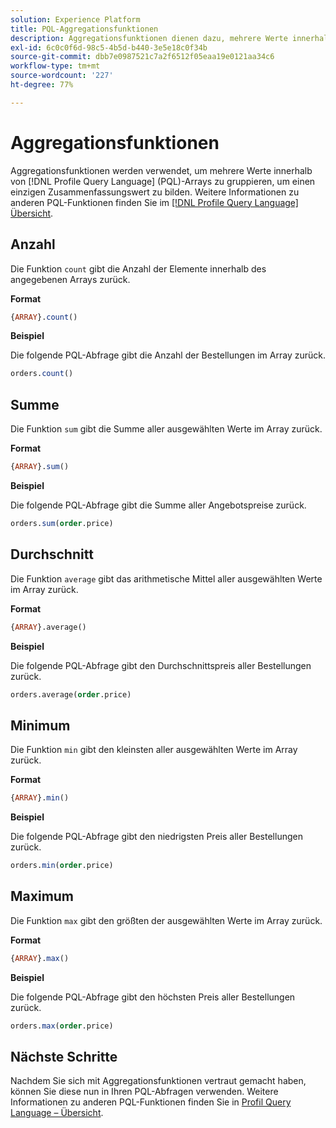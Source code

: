 ```yaml
---
solution: Experience Platform
title: PQL-Aggregationsfunktionen
description: Aggregationsfunktionen dienen dazu, mehrere Werte innerhalb von PQL-Arrays (Profile Query Language) zu gruppieren, um einen einzigen Zusammenfassungswert zu bilden.
exl-id: 6c0c0f6d-98c5-4b5d-b440-3e5e18c0f34b
source-git-commit: dbb7e0987521c7a2f6512f05eaa19e0121aa34c6
workflow-type: tm+mt
source-wordcount: '227'
ht-degree: 77%

---
```


# Aggregationsfunktionen

Aggregationsfunktionen werden verwendet, um mehrere Werte innerhalb von [!DNL Profile Query Language] (PQL)-Arrays zu gruppieren, um einen einzigen Zusammenfassungswert zu bilden. Weitere Informationen zu anderen PQL-Funktionen finden Sie im [[!DNL Profile Query Language] Übersicht](./overview.md).

## Anzahl

Die Funktion `count` gibt die Anzahl der Elemente innerhalb des angegebenen Arrays zurück.

**Format**

```sql
{ARRAY}.count()
```

**Beispiel**

Die folgende PQL-Abfrage gibt die Anzahl der Bestellungen im Array zurück.

```sql
orders.count()
```

## Summe

Die Funktion `sum` gibt die Summe aller ausgewählten Werte im Array zurück.

**Format**

```sql
{ARRAY}.sum()
```

**Beispiel**

Die folgende PQL-Abfrage gibt die Summe aller Angebotspreise zurück.

```sql
orders.sum(order.price)
```

## Durchschnitt

Die Funktion `average` gibt das arithmetische Mittel aller ausgewählten Werte im Array zurück.

**Format**

```sql
{ARRAY}.average()
```

**Beispiel**

Die folgende PQL-Abfrage gibt den Durchschnittspreis aller Bestellungen zurück.

```sql
orders.average(order.price)
```

## Minimum

Die Funktion `min` gibt den kleinsten aller ausgewählten Werte im Array zurück.

**Format**

```sql
{ARRAY}.min()
```

**Beispiel**

Die folgende PQL-Abfrage gibt den niedrigsten Preis aller Bestellungen zurück.

```sql
orders.min(order.price)
```

## Maximum

Die Funktion `max` gibt den größten der ausgewählten Werte im Array zurück.

**Format**

```sql
{ARRAY}.max()
```

**Beispiel**

Die folgende PQL-Abfrage gibt den höchsten Preis aller Bestellungen zurück.

```sql
orders.max(order.price)
```

## Nächste Schritte

Nachdem Sie sich mit Aggregationsfunktionen vertraut gemacht haben, können Sie diese nun in Ihren PQL-Abfragen verwenden. Weitere Informationen zu anderen PQL-Funktionen finden Sie in [Profil Query Language – Übersicht](./overview.md).
